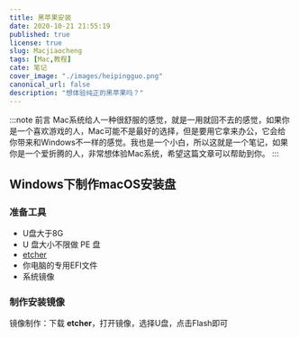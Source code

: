 ```yaml
---
title: 黑苹果安装
date: 2020-10-21 21:55:19
published: true
license: true
slug: Macjiaocheng
tags: [Mac,教程]
cate: 笔记
cover_image: "./images/heipingguo.png"
canonical_url: false
description: "想体验纯正的黑苹果吗？"
---
```

:::note 前言
Mac系统给人一种很舒服的感觉，就是一用就回不去的感觉，如果你是一个喜欢游戏的人，Mac可能不是最好的选择，但是要用它拿来办公，它会给你带来和Windows不一样的感觉。我也是一个小白，所以这就是一个笔记，如果你是一个爱折腾的人，非常想体验Mac系统，希望这篇文章可以帮助到你。
:::
<h2>Windows下制作macOS安装盘</h2>
<h3>准备工具</h3>
<ul>
<li>U盘大于8G</li>
<li>U 盘大小不限做 PE 盘</li>
<li><a href="https://www.balena.io/etcher/" target="_blank" one-link-mark="yes">etcher</a></li>
<li>你电脑的专用EFI文件</li>
<li>系统镜像</li>
</ul>
<h3>制作安装镜像</h3>
镜像制作：下载 <strong>etcher</strong>，打开镜像，选择U盘，点击Flash即可